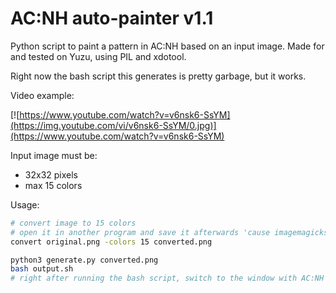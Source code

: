 # AC:NH auto-painter v1.1
Python script to paint a pattern in AC:NH based on an input image. Made for and tested on Yuzu, using PIL and xdotool.

Right now the bash script this generates is pretty garbage, but it works.

Video example:

[![https://www.youtube.com/watch?v=v6nsk6-SsYM](https://img.youtube.com/vi/v6nsk6-SsYM/0.jpg)](https://www.youtube.com/watch?v=v6nsk6-SsYM)

Input image must be:
* 32x32 pixels
* max 15 colors

Usage:

```bash
# convert image to 15 colors
# open it in another program and save it afterwards 'cause imagemagicks does something to it that makes it unusable 
convert original.png -colors 15 converted.png

python3 generate.py converted.png
bash output.sh
# right after running the bash script, switch to the window with AC:NH running (cursor must be in top left in the pattern editor) 
```

